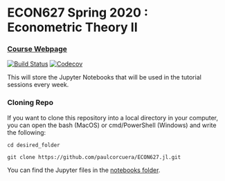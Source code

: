 # ECON627 Spring 2020 : Econometric Theory II

### [Course Webpage](https://faculty.arts.ubc.ca/vmarmer/econ627/index.htm)

[![Build Status](https://travis-ci.com/paulcorcuera/ECON627_2020.jl.svg?branch=master)](https://travis-ci.com/paulcorcuera/ECON627_2020.jl)
[![Codecov](https://codecov.io/gh/paulcorcuera/ECON627_2020.jl/branch/master/graph/badge.svg)](https://codecov.io/gh/paulcorcuera/ECON627_2020.jl)

This will store the Jupyter Notebooks that will be used in the tutorial sessions every week. 

### Cloning Repo

If you want to clone this repository into a local directory in your computer, you can open the bash (MacOS) or cmd/PowerShell (Windows)
and write the following:

``
cd desired_folder
``

``
git clone https://github.com/paulcorcuera/ECON627.jl.git
``

You can find the Jupyter files in the [notebooks folder](https://github.com/paulcorcuera/ECON627.jl/tree/master/notebooks).

